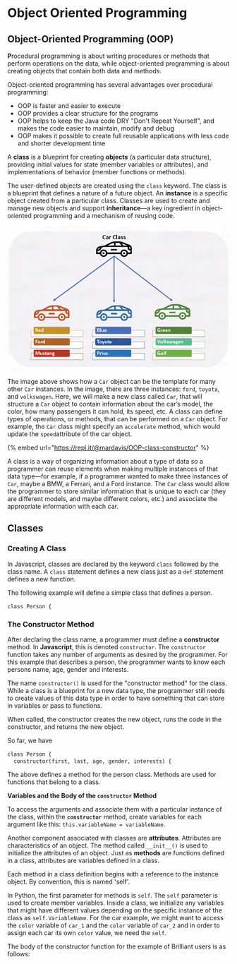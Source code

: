 # Object Oriented Programming

## **Object-Oriented Programming \(OOP\)**

**P**rocedural programming is about writing procedures or methods that perform operations on the data, while object-oriented programming is about creating objects that contain both data and methods.

Object-oriented programming has several advantages over procedural programming:

* OOP is faster and easier to execute
* OOP provides a clear structure for the programs
* OOP helps to keep the Java code DRY "Don't Repeat Yourself", and makes the code easier to maintain, modify and debug
* OOP makes it possible to create full reusable applications with less code and shorter development time

A **class** is a blueprint for creating **objects** \(a particular data structure\), providing initial values for state \(member variables or attributes\), and implementations of behavior \(member functions or methods\).

The user-defined objects are created using the `class` keyword. The class is a blueprint that defines a nature of a future object. An **instance** is a specific object created from a particular class. Classes are used to create and manage new objects and support **inheritance**—a key ingredient in object-oriented programming and a mechanism of reusing code.

![Car Class and instances of Car](.gitbook/assets/python10.png)

The image above shows how a `Car` object can be the template for many other `Car` instances. In the image, there are three instances: `ford`, `toyota`, and `volkswagen`. Here, we will make a new class called `Car`, that will structure a `Car` object to contain information about the car’s model, the color, how many passengers it can hold, its speed, etc. A class can define types of operations, or methods, that can be performed on a `Car` object. For example, the `Car` class might specify an `accelerate` method, which would update the `speed`attribute of the car object.

{% embed url="https://repl.it/@mardavis/OOP-class-constructor" %}

A class is a way of organizing information about a type of data so a programmer can reuse elements when making multiple instances of that data type—for example, if a programmer wanted to make three instances of `Car`, maybe a BMW, a Ferrari, and a Ford instance. The `Car` class would allow the programmer to store similar information that is unique to each car \(they are different models, and maybe different colors, etc.\) and associate the appropriate information with each car.

## Classes

### Creating A Class

In Javascript, classes are declared by the keyword `class` followed by the class name. A `class` statement defines a new class just as a `def` statement defines a new function.

The following example will define a simple class that defines a person.

```text
class Person {

```

### **The Constructor Method**

After declaring the class name, a programmer must define a **constructor** method. In **Javascript**, this is denoted `constructor`. The `constructor` function takes any number of arguments as desired by the programmer. For this example that describes a person, the programmer wants to know each persons name, age, gender and interests. 

The name `constructor()` is used for the "constructor method" for the class. While a class is a blueprint for a new data type, the programmer still needs to create values of this data type in order to have something that can store in variables or pass to functions.

When called, the constructor creates the new object, runs the code in the constructor, and returns the new object. 

So far, we have

```text
class Person {
  constructor(first, last, age, gender, interests) {
```

The above defines a method for the person class. Methods are used for functions that belong to a class.

  
**Variables and the Body of the `constructor` Method**

To access the arguments and associate them with a particular instance of the class, within the **`constructor`** method, create variables for each argument​ like this: `this.variableName = variableName`. 

Another component associated with classes are **attributes**. Attributes are characteristics of an object. The method called  `__init__()` is used to initialize the attributes of an object. Just as **methods** are functions defined in a class, attributes are variables defined in a class.

Each method in a class definition begins with a reference to the instance object. By convention, this is named 'self'.

In Python, the first parameter for methods is `self`. The `self` parameter is used to create member variables. Inside a class, we initialize any variables that might have different values depending on the specific instance of the class as `self.VariableName`. For the car example, we might want to access the `color` variable of `car_1` and the `color` variable of `car_2` and in order to assign each car its own `color` value, we need the `self`. 

The body of the constructor function for the example of Brilliant users is as follows:

